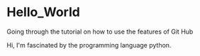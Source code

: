 # Hello_World
Going through the tutorial on how to use the features of Git Hub

Hi, I'm fascinated by the programming language python.
